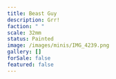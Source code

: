 ```yaml
---
title: Beast Guy
description: Grr!
faction: " "
scale: 32mm
status: Painted
image: /images/minis/IMG_4239.png
gallery: []
forSale: false
featured: false
---
```

